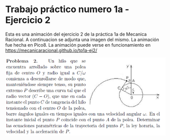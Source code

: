Trabajo práctico numero 1a - Ejercicio 2
========================================

Esta es una animación del ejercicio 2 de la práctica 1a de Mecanica Racional. A continuacion se adjunta una imagen del mismo. La animación fue hecha en Pico8. 
La animación puede verse en funcionamiento en https://mecanicaracional.github.io/tp1a-ej2/

![alt tag](https://github.com/MecanicaRacional/tp1a-ej2/blob/master/ejercicio2.png)
